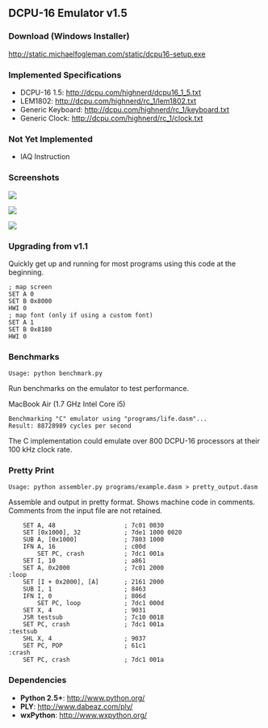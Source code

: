 ## DCPU-16 Emulator v1.5

### Download (Windows Installer)

http://static.michaelfogleman.com/static/dcpu16-setup.exe

### Implemented Specifications

- DCPU-16 1.5: http://dcpu.com/highnerd/dcpu16_1_5.txt
- LEM1802: http://dcpu.com/highnerd/rc_1/lem1802.txt
- Generic Keyboard: http://dcpu.com/highnerd/rc_1/keyboard.txt
- Generic Clock: http://dcpu.com/highnerd/rc_1/clock.txt

### Not Yet Implemented

- IAQ Instruction

### Screenshots

![](https://raw.github.com/fogleman/DCPU-16/master/screenshots/debug.png)

![](https://raw.github.com/fogleman/DCPU-16/master/screenshots/editor.png)

![](https://raw.github.com/fogleman/DCPU-16/master/screenshots/no_debug.png)

### Upgrading from v1.1

Quickly get up and running for most programs using this code at the beginning.

    ; map screen
    SET A 0
    SET B 0x8000
    HWI 0
    ; map font (only if using a custom font)
    SET A 1
    SET B 0x8180
    HWI 0

### Benchmarks

    Usage: python benchmark.py

Run benchmarks on the emulator to test performance.

MacBook Air (1.7 GHz Intel Core i5)

    Benchmarking "C" emulator using "programs/life.dasm"...
    Result: 88728989 cycles per second

The C implementation could emulate over 800 DCPU-16 processors at their 100 kHz clock rate.

### Pretty Print

    Usage: python assembler.py programs/example.dasm > pretty_output.dasm

Assemble and output in pretty format. Shows machine code in comments. Comments from the input file are not retained.

        SET A, 48                   ; 7c01 0030
        SET [0x1000], 32            ; 7de1 1000 0020
        SUB A, [0x1000]             ; 7803 1000
        IFN A, 16                   ; c00d
            SET PC, crash           ; 7dc1 001a
        SET I, 10                   ; a861
        SET A, 0x2000               ; 7c01 2000
    :loop
        SET [I + 0x2000], [A]       ; 2161 2000
        SUB I, 1                    ; 8463
        IFN I, 0                    ; 806d
            SET PC, loop            ; 7dc1 000d
        SET X, 4                    ; 9031
        JSR testsub                 ; 7c10 0018
        SET PC, crash               ; 7dc1 001a
    :testsub
        SHL X, 4                    ; 9037
        SET PC, POP                 ; 61c1
    :crash
        SET PC, crash               ; 7dc1 001a

### Dependencies
- **Python 2.5+**: http://www.python.org/
- **PLY**: http://www.dabeaz.com/ply/
- **wxPython**: http://www.wxpython.org/
